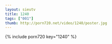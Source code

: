 ```yaml
--- 
layout: sieutv
title: 1240
tags: ["001"]
thumb: http://porn720.net/video/1240/poster.jpg
---
```

{% include porn720 key="1240" %} 
